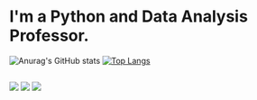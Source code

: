# I'm a Python and Data Analysis Professor.


![Anurag's GitHub stats](https://github-readme-stats.vercel.app/api?username=peri03bt&hide=contribs,prs&show=reviews&show_icons=true&theme=chartreuse-dark)
[![Top Langs](https://github-readme-stats.vercel.app/api/top-langs/?username=peri03bt&show_icons=true&theme=chartreuse-dark&layout=compact)](https://github.com/peri03bt/github-readme-stats)

 ##

<div> 
  <a href="https://www.instagram.com/peri.bon" target="_blank"><img src="https://img.shields.io/badge/-Instagram-%23E4405F?style=for-the-badge&logo=instagram&logoColor=white" target="_blank"></a>
 	<a href = "mailto:peri1303@gmail.com"><img src="https://img.shields.io/badge/-Gmail-%23333?style=for-the-badge&logo=gmail&logoColor=white" target="_blank"></a>
  <a href="https://www.linkedin.com/in/periclesbonilla" target="_blank"><img src="https://img.shields.io/badge/-LinkedIn-%230077B5?style=for-the-badge&logo=linkedin&logoColor=white" target="_blank"></a> 
  
</div>

<!--
**peri03bt/peri03bt** is a ✨ _special_ ✨ repository because its `README.md` (this file) appears on your GitHub profile.

Here are some ideas to get you started:

- 🔭 I’m currently working on ...
- 🌱 I’m currently learning ...
- 👯 I’m looking to collaborate on ...
- 🤔 I’m looking for help with ...
- 💬 Ask me about ...
- 📫 How to reach me: ...
- 😄 Pronouns: ...
- ⚡ Fun fact: ...
-->
